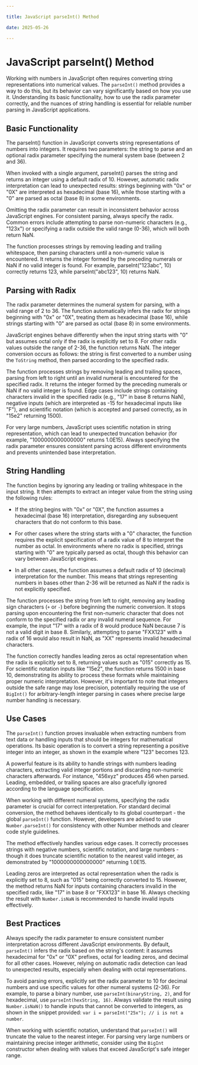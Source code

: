 ```yaml
---

title: JavaScript parseInt() Method

date: 2025-05-26

---
```



# JavaScript parseInt() Method

Working with numbers in JavaScript often requires converting string representations into numerical values. The `parseInt()` method provides a way to do this, but its behavior can vary significantly based on how you use it. Understanding its basic functionality, how to use the radix parameter correctly, and the nuances of string handling is essential for reliable number parsing in JavaScript applications.


## Basic Functionality

The parseInt() function in JavaScript converts string representations of numbers into integers. It requires two parameters: the string to parse and an optional radix parameter specifying the numeral system base (between 2 and 36).

When invoked with a single argument, parseInt() parses the string and returns an integer using a default radix of 10. However, automatic radix interpretation can lead to unexpected results: strings beginning with "0x" or "0X" are interpreted as hexadecimal (base 16), while those starting with a "0" are parsed as octal (base 8) in some environments.

Omitting the radix parameter can result in inconsistent behavior across JavaScript engines. For consistent parsing, always specify the radix. Common errors include attempting to parse non-numeric characters (e.g., "123x") or specifying a radix outside the valid range (0-36), which will both return NaN.

The function processes strings by removing leading and trailing whitespace, then parsing characters until a non-numeric value is encountered. It returns the integer formed by the preceding numerals or NaN if no valid integer is found. For example, parseInt("123abc", 10) correctly returns 123, while parseInt("abc123", 10) returns NaN.


## Parsing with Radix

The radix parameter determines the numeral system for parsing, with a valid range of 2 to 36. The function automatically infers the radix for strings beginning with "0x" or "0X", treating them as hexadecimal (base 16), while strings starting with "0" are parsed as octal (base 8) in some environments.

JavaScript engines behave differently when the input string starts with "0" but assumes octal only if the radix is explicitly set to 8. For other radix values outside the range of 2-36, the function returns NaN. The integer conversion occurs as follows: the string is first converted to a number using the `ToString` method, then parsed according to the specified radix.

The function processes strings by removing leading and trailing spaces, parsing from left to right until an invalid numeral is encountered for the specified radix. It returns the integer formed by the preceding numerals or NaN if no valid integer is found. Edge cases include strings containing characters invalid in the specified radix (e.g., "17" in base 8 returns NaN), negative inputs (which are interpreted as -15 for hexadecimal inputs like "F"), and scientific notation (which is accepted and parsed correctly, as in "15e2" returning 1500).

For very large numbers, JavaScript uses scientific notation in string representation, which can lead to unexpected truncation behavior (for example, "1000000000000000" returns 1.0E15). Always specifying the radix parameter ensures consistent parsing across different environments and prevents unintended base interpretation.


## String Handling

The function begins by ignoring any leading or trailing whitespace in the input string. It then attempts to extract an integer value from the string using the following rules:

- If the string begins with "0x" or "0X", the function assumes a hexadecimal (base 16) interpretation, disregarding any subsequent characters that do not conform to this base.

- For other cases where the string starts with a "0" character, the function requires the explicit specification of a radix value of 8 to interpret the number as octal. In environments where no radix is specified, strings starting with "0" are typically parsed as octal, though this behavior can vary between JavaScript engines.

- In all other cases, the function assumes a default radix of 10 (decimal) interpretation for the number. This means that strings representing numbers in bases other than 2-36 will be returned as NaN if the radix is not explicitly specified.

The function processes the string from left to right, removing any leading sign characters (`+` or `-`) before beginning the numeric conversion. It stops parsing upon encountering the first non-numeric character that does not conform to the specified radix or any invalid numeral sequence. For example, the input "17" with a radix of 8 would produce NaN because 7 is not a valid digit in base 8. Similarly, attempting to parse "FXX123" with a radix of 16 would also result in NaN, as "XX" represents invalid hexadecimal characters.

The function correctly handles leading zeros as octal representation when the radix is explicitly set to 8, returning values such as "015" correctly as 15. For scientific notation inputs like "15e2", the function returns 1500 in base 10, demonstrating its ability to process these formats while maintaining proper numeric interpretation. However, it's important to note that integers outside the safe range may lose precision, potentially requiring the use of `BigInt()` for arbitrary-length integer parsing in cases where precise large number handling is necessary.


## Use Cases

The `parseInt()` function proves invaluable when extracting numbers from text data or handling inputs that should be integers for mathematical operations. Its basic operation is to convert a string representing a positive integer into an integer, as shown in the example where "123" becomes 123.

A powerful feature is its ability to handle strings with numbers leading characters, extracting valid integer portions and discarding non-numeric characters afterwards. For instance, "456xyz" produces 456 when parsed. Leading, embedded, or trailing spaces are also gracefully ignored according to the language specification.

When working with different numeral systems, specifying the radix parameter is crucial for correct interpretation. For standard decimal conversion, the method behaves identically to its global counterpart - the global `parseInt()` function. However, developers are advised to use `Number.parseInt()` for consistency with other Number methods and clearer code style guidelines.

The method effectively handles various edge cases. It correctly processes strings with negative numbers, scientific notation, and large numbers - though it does truncate scientific notation to the nearest valid integer, as demonstrated by "1000000000000000" returning 1.0E15.

Leading zeros are interpreted as octal representation when the radix is explicitly set to 8, such as "015" being correctly converted to 15. However, the method returns NaN for inputs containing characters invalid in the specified radix, like "17" in base 8 or "FXX123" in base 16. Always checking the result with `Number.isNaN` is recommended to handle invalid inputs effectively.


## Best Practices

Always specify the radix parameter to ensure consistent number interpretation across different JavaScript environments. By default, `parseInt()` infers the radix based on the string's content: it assumes hexadecimal for "0x" or "0X" prefixes, octal for leading zeros, and decimal for all other cases. However, relying on automatic radix detection can lead to unexpected results, especially when dealing with octal representations.

To avoid parsing errors, explicitly set the radix parameter to 10 for decimal numbers and use specific values for other numeral systems (2-36). For example, to parse a binary number, use `parseInt(binaryString, 2)`, and for hexadecimal, use `parseInt(hexString, 16)`. Always validate the result using `Number.isNaN()` to handle inputs that cannot be converted to integers, as shown in the snippet provided: `var i = parseInt("25x"); // i is not a number`.

When working with scientific notation, understand that `parseInt()` will truncate the value to the nearest integer. For parsing very large numbers or maintaining precise integer arithmetic, consider using the `BigInt` constructor when dealing with values that exceed JavaScript's safe integer range.

